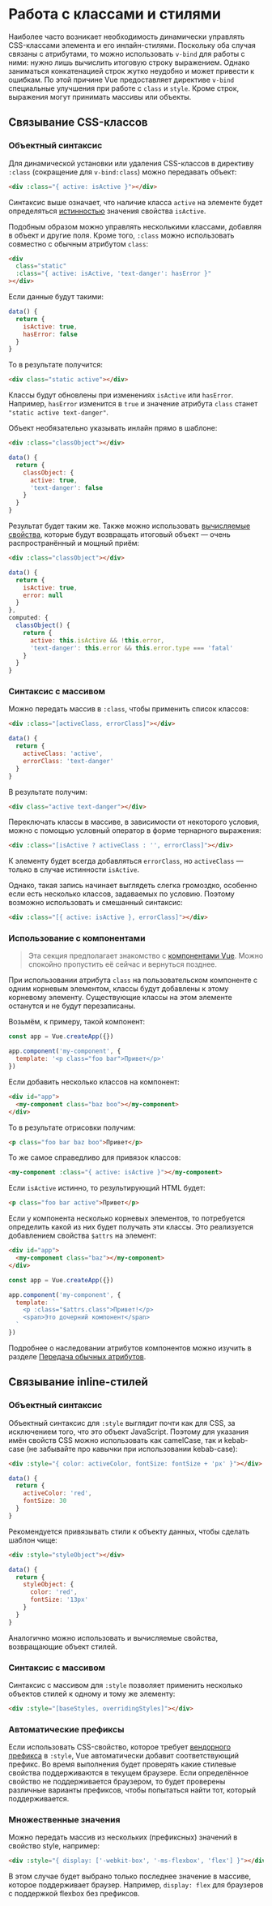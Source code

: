 # Работа с классами и стилями

Наиболее часто возникает необходимость динамически управлять CSS-классами элемента и его инлайн-стилями. Поскольку оба случая связаны с атрибутами, то можно использовать `v-bind` для работы с ними: нужно лишь вычислить итоговую строку выражением. Однако заниматься конкатенацией строк жутко неудобно и может привести к ошибкам. По этой причине Vue предоставляет директиве `v-bind` специальные улучшения при работе с `class` и `style`. Кроме строк, выражения могут принимать массивы или объекты.

## Связывание CSS-классов

### Объектный синтаксис

Для динамической установки или удаления CSS-классов в директиву `:class` (сокращение для `v-bind:class`) можно передавать объект:

```html
<div :class="{ active: isActive }"></div>
```

Синтаксис выше означает, что наличие класса `active` на элементе будет определяться [истинностью](https://developer.mozilla.org/en-US/docs/Glossary/Truthy) значения свойства `isActive`.

Подобным образом можно управлять несколькими классами, добавляя в объект и другие поля. Кроме того, `:class` можно использовать совместно с обычным атрибутом `class`:

```html
<div
  class="static"
  :class="{ active: isActive, 'text-danger': hasError }"
></div>
```

Если данные будут такими:

```js
data() {
  return {
    isActive: true,
    hasError: false
  }
}
```

То в результате получится:

```html
<div class="static active"></div>
```

Классы будут обновлены при изменениях `isActive` или `hasError`. Например, `hasError` изменится в `true` и значение атрибута `class` станет `"static active text-danger"`.

Объект необязательно указывать инлайн прямо в шаблоне:

```html
<div :class="classObject"></div>
```

```js
data() {
  return {
    classObject: {
      active: true,
      'text-danger': false
    }
  }
}
```

Результат будет таким же. Также можно использовать [вычисляемые свойства](computed.md), которые будут возвращать итоговый объект — очень распространённый и мощный приём:

```html
<div :class="classObject"></div>
```

```js
data() {
  return {
    isActive: true,
    error: null
  }
},
computed: {
  classObject() {
    return {
      active: this.isActive && !this.error,
      'text-danger': this.error && this.error.type === 'fatal'
    }
  }
}
```

### Синтаксис с массивом

Можно передать массив в `:class`, чтобы применить список классов:

```html
<div :class="[activeClass, errorClass]"></div>
```

```js
data() {
  return {
    activeClass: 'active',
    errorClass: 'text-danger'
  }
}
```

В результате получим:

```html
<div class="active text-danger"></div>
```

Переключать классы в массиве, в зависимости от некоторого условия, можно с помощью условный оператор в форме тернарного выражения:

```html
<div :class="[isActive ? activeClass : '', errorClass]"></div>
```

К элементу будет всегда добавляться `errorClass`, но `activeClass` — только в случае истинности `isActive`.

Однако, такая запись начинает выглядеть слегка громоздко, особенно если есть несколько классов, задаваемых по условию. Поэтому возможно использовать и смешанный синтаксис:

```html
<div :class="[{ active: isActive }, errorClass]"></div>
```

### Использование с компонентами

> Эта секция предполагает знакомство с [компонентами Vue](component-basics.md). Можно спокойно пропустить её сейчас и вернуться позднее.

При использовании атрибута `class` на пользовательском компоненте с одним корневым элементом, классы будут добавлены к этому корневому элементу. Существующие классы на этом элементе останутся и не будут перезаписаны.

Возьмём, к примеру, такой компонент:

```js
const app = Vue.createApp({})

app.component('my-component', {
  template: '<p class="foo bar">Привет</p>'
})
```

Если добавить несколько классов на компонент:

```html
<div id="app">
  <my-component class="baz boo"></my-component>
</div>
```

То в результате отрисовки получим:

```html
<p class="foo bar baz boo">Привет</p>
```

То же самое справедливо для привязок классов:

```html
<my-component :class="{ active: isActive }"></my-component>
```

Если `isActive` истинно, то результирующий HTML будет:

```html
<p class="foo bar active">Привет</p>
```

Если у компонента несколько корневых элементов, то потребуется определить какой из них будет получать эти классы. Это реализуется добавлением свойства `$attrs` на элемент:

```html
<div id="app">
  <my-component class="baz"></my-component>
</div>
```

```js
const app = Vue.createApp({})

app.component('my-component', {
  template: `
    <p :class="$attrs.class">Привет!</p>
    <span>Это дочерний компонент</span>
  `
})
```

Подробнее о наследовании атрибутов компонентов можно изучить в разделе [Передача обычных атрибутов](component-attrs.md).

## Связывание inline-стилей

### Объектный синтаксис

Объектный синтаксис для `:style` выглядит почти как для CSS, за исключением того, что это объект JavaScript. Поэтому для указания имён свойств CSS можно использовать как camelCase, так и kebab-case (не забывайте про кавычки при использовании kebab-case):

```html
<div :style="{ color: activeColor, fontSize: fontSize + 'px' }"></div>
```

```js
data() {
  return {
    activeColor: 'red',
    fontSize: 30
  }
}
```

Рекомендуется привязывать стили к объекту данных, чтобы сделать шаблон чище:

```html
<div :style="styleObject"></div>
```

```js
data() {
  return {
    styleObject: {
      color: 'red',
      fontSize: '13px'
    }
  }
}
```

Аналогично можно использовать и вычисляемые свойства, возвращающие объект стилей.

### Синтаксис с массивом

Синтаксис с массивом для `:style` позволяет применить несколько объектов стилей к одному и тому же элементу:

```html
<div :style="[baseStyles, overridingStyles]"></div>
```

### Автоматические префиксы

Если использовать CSS-свойство, которое требует [вендорного префикса](https://developer.mozilla.org/en-US/docs/Glossary/Vendor_Prefix) в `:style`, Vue автоматически добавит соответствующий префикс. Во время выполнения будет проверять какие стилевые свойства поддерживаются в текущем браузере. Если определённое свойство не поддерживается браузером, то будет проверены различные варианты префиксов, чтобы попытаться найти тот, который поддерживается.

### Множественные значения

Можно передать массив из нескольких (префиксных) значений в свойство style, например:

```html
<div :style="{ display: ['-webkit-box', '-ms-flexbox', 'flex'] }"></div>
```

В этом случае будет выбрано только последнее значение в массиве, которое поддерживает браузер. Например, `display: flex` для браузеров с поддержкой flexbox без префиксов.
